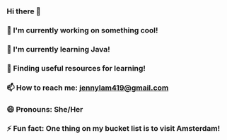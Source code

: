 ### Hi there 👋

<!--
**lam-jenny/lam-jenny** is a ✨ _special_ ✨ repository because its `README.md` (this file) appears on your GitHub profile.

Here are some ideas to get you started:

- 🔭 I’m currently working on ...
- 🌱 I’m currently learning ...
- 👯 I’m looking to collaborate on ...
- 🤔 I’m looking for help with ...
- 💬 Ask me about ...
- 📫 How to reach me: ...
- 😄 Pronouns: ...
- ⚡ Fun fact: ...
-->

### 🔭 I'm currently working on something cool!
### 🌱 I'm currently learning Java!
### 🤔 Finding useful resources for learning!
### 📫 How to reach me: jennylam419@gmail.com
### 😄 Pronouns: She/Her
### ⚡ Fun fact: One thing on my bucket list is to visit Amsterdam!
